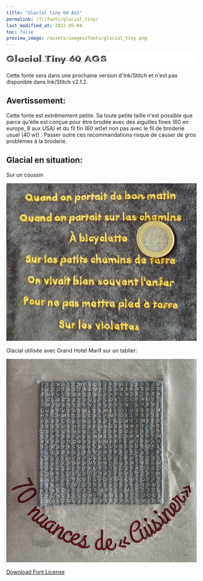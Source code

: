 ```yaml
---
title: "Glacial tiny 60 AGS"
permalink: /fr/fonts/glacial_tiny/
last_modified_at: 2022-05-04
toc: false
preview_image: /assets/images/fonts/glacial_tiny.png
---
```

![glacial_tiny](/assets/images/fonts/glacial_tiny.png)

Cette fonte sera dans une prochaine version d'Ink/Stitch et n'est pas disponible dans Ink/Stitch v2.1.2.

## Avertissement:

Cette fonte est extrêmement petite. Sa toute petite taille n'est possible que parce qu'elle est conçue pour être brodée avec des aiguilles fines (60 en europe, 8 aux USA) et du fil fin (60 wt)et non pas avec le fil de broderie usuel (40 wt) . Passer outre ces recommandations risque de causer de gros problèmes à la broderie.

## Glacial en situation:

Sur un coussin

![glacial_tiny2](/assets/images/fonts/glacial3.jpg)

Glacial utilisée avec Grand Hotel Marif sur un tablier:

![glacial_tiny2](/assets/images/fonts/glacialgrandhotel.jpg)

[Download Font License](https://github.com/inkstitch/inkstitch/tree/main/fonts/glacial_tiny/LICENSE)
